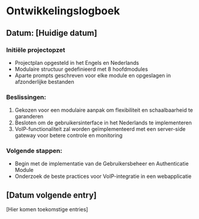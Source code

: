 # Ontwikkelingslogboek

## Datum: [Huidige datum]

### Initiële projectopzet
- Projectplan opgesteld in het Engels en Nederlands
- Modulaire structuur gedefinieerd met 8 hoofdmodules
- Aparte prompts geschreven voor elke module en opgeslagen in afzonderlijke bestanden

### Beslissingen:
1. Gekozen voor een modulaire aanpak om flexibiliteit en schaalbaarheid te garanderen
2. Besloten om de gebruikersinterface in het Nederlands te implementeren
3. VoIP-functionaliteit zal worden geïmplementeerd met een server-side gateway voor betere controle en monitoring

### Volgende stappen:
- Begin met de implementatie van de Gebruikersbeheer en Authenticatie Module
- Onderzoek de beste practices voor VoIP-integratie in een webapplicatie

## [Datum volgende entry]

[Hier komen toekomstige entries]
